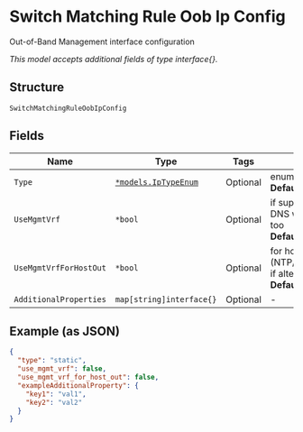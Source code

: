 
# Switch Matching Rule Oob Ip Config

Out-of-Band Management interface configuration

*This model accepts additional fields of type interface{}.*

## Structure

`SwitchMatchingRuleOobIpConfig`

## Fields

| Name | Type | Tags | Description |
|  --- | --- | --- | --- |
| `Type` | [`*models.IpTypeEnum`](../../doc/models/ip-type-enum.md) | Optional | enum: `dhcp`, `static`<br>**Default**: `"dhcp"` |
| `UseMgmtVrf` | `*bool` | Optional | if supported on the platform. If enabled, DNS will be using this routing-instance, too<br>**Default**: `false` |
| `UseMgmtVrfForHostOut` | `*bool` | Optional | for host-out traffic (NTP/TACPLUS/RADIUS/SYSLOG/SNMP), if alternative source network/ip is desired<br>**Default**: `false` |
| `AdditionalProperties` | `map[string]interface{}` | Optional | - |

## Example (as JSON)

```json
{
  "type": "static",
  "use_mgmt_vrf": false,
  "use_mgmt_vrf_for_host_out": false,
  "exampleAdditionalProperty": {
    "key1": "val1",
    "key2": "val2"
  }
}
```

